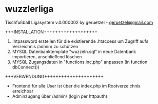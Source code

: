 # wuzzlerliga

Tischfußball Ligasystem v.0.000002
by geruetzel - geruetzel@gmail.com

+++INSTALLATION+++++++++++++++++++

1. .htpassword erstellen für die existierende .htaccess um Zugriff aufs Verzeichnis /admin/ zu schützen
2. MYSQL Datenbanktemplate "wuzzeln.sql" in neue Datenbank importieren, anschließend löschen
3. MYSQL Zugangsdaten in "functions.inc.php" anpassen (in function dbConnect())

+++VERWENDUNG+++++++++++++++++++++

- Frontend für alle User ist über die index.php im Rootverzeichnis erreichbar
- Adminzugang über /admin/ (login per httpauth)

